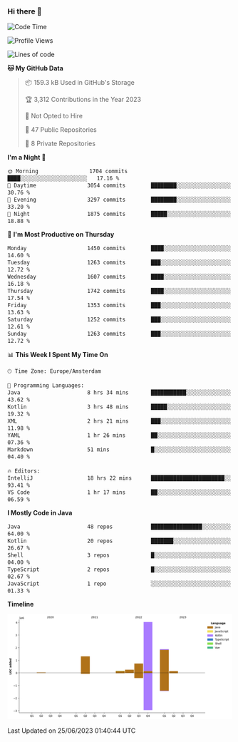 ### Hi there 👋


<!--START_SECTION:waka-->
![Code Time](http://img.shields.io/badge/Code%20Time-3%2C276%20hrs%2049%20mins-blue)

![Profile Views](http://img.shields.io/badge/Profile%20Views-110-blue)

![Lines of code](https://img.shields.io/badge/From%20Hello%20World%20I%27ve%20Written-8.6%20million%20lines%20of%20code-blue)

**🐱 My GitHub Data** 

> 📦 159.3 kB Used in GitHub's Storage 
 > 
> 🏆 3,312 Contributions in the Year 2023
 > 
> 🚫 Not Opted to Hire
 > 
> 📜 47 Public Repositories 
 > 
> 🔑 8 Private Repositories 
 > 
**I'm a Night 🦉** 

```text
🌞 Morning                1704 commits        ████░░░░░░░░░░░░░░░░░░░░░   17.16 % 
🌆 Daytime                3054 commits        ████████░░░░░░░░░░░░░░░░░   30.76 % 
🌃 Evening                3297 commits        ████████░░░░░░░░░░░░░░░░░   33.20 % 
🌙 Night                  1875 commits        █████░░░░░░░░░░░░░░░░░░░░   18.88 % 
```
📅 **I'm Most Productive on Thursday** 

```text
Monday                   1450 commits        ████░░░░░░░░░░░░░░░░░░░░░   14.60 % 
Tuesday                  1263 commits        ███░░░░░░░░░░░░░░░░░░░░░░   12.72 % 
Wednesday                1607 commits        ████░░░░░░░░░░░░░░░░░░░░░   16.18 % 
Thursday                 1742 commits        ████░░░░░░░░░░░░░░░░░░░░░   17.54 % 
Friday                   1353 commits        ███░░░░░░░░░░░░░░░░░░░░░░   13.63 % 
Saturday                 1252 commits        ███░░░░░░░░░░░░░░░░░░░░░░   12.61 % 
Sunday                   1263 commits        ███░░░░░░░░░░░░░░░░░░░░░░   12.72 % 
```


📊 **This Week I Spent My Time On** 

```text
🕑︎ Time Zone: Europe/Amsterdam

💬 Programming Languages: 
Java                     8 hrs 34 mins       ███████████░░░░░░░░░░░░░░   43.62 % 
Kotlin                   3 hrs 48 mins       █████░░░░░░░░░░░░░░░░░░░░   19.32 % 
XML                      2 hrs 21 mins       ███░░░░░░░░░░░░░░░░░░░░░░   11.98 % 
YAML                     1 hr 26 mins        ██░░░░░░░░░░░░░░░░░░░░░░░   07.36 % 
Markdown                 51 mins             █░░░░░░░░░░░░░░░░░░░░░░░░   04.40 % 

🔥 Editors: 
IntelliJ                 18 hrs 22 mins      ███████████████████████░░   93.41 % 
VS Code                  1 hr 17 mins        ██░░░░░░░░░░░░░░░░░░░░░░░   06.59 % 
```

**I Mostly Code in Java** 

```text
Java                     48 repos            ████████████████░░░░░░░░░   64.00 % 
Kotlin                   20 repos            ███████░░░░░░░░░░░░░░░░░░   26.67 % 
Shell                    3 repos             █░░░░░░░░░░░░░░░░░░░░░░░░   04.00 % 
TypeScript               2 repos             █░░░░░░░░░░░░░░░░░░░░░░░░   02.67 % 
JavaScript               1 repo              ░░░░░░░░░░░░░░░░░░░░░░░░░   01.33 % 
```



**Timeline**

![Lines of Code chart](https://raw.githubusercontent.com/powercasgamer/powercasgamer/master/assets/bar_graph.png)


 Last Updated on 25/06/2023 01:40:44 UTC
<!--END_SECTION:waka-->
